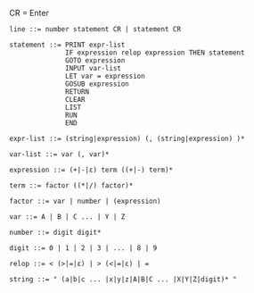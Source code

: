 CR = Enter
    
    line ::= number statement CR | statement CR
 
    statement ::= PRINT expr-list
                  IF expression relop expression THEN statement
                  GOTO expression
                  INPUT var-list
                  LET var = expression
                  GOSUB expression
                  RETURN
                  CLEAR
                  LIST
                  RUN
                  END
 
    expr-list ::= (string|expression) (, (string|expression) )*
 
    var-list ::= var (, var)*
 
    expression ::= (+|-|ε) term ((+|-) term)*
 
    term ::= factor ((*|/) factor)*
 
    factor ::= var | number | (expression)
 
    var ::= A | B | C ... | Y | Z
 
    number ::= digit digit*
 
    digit ::= 0 | 1 | 2 | 3 | ... | 8 | 9
 
    relop ::= < (>|=|ε) | > (<|=|ε) | =

    string ::= " (a|b|c ... |x|y|z|A|B|C ... |X|Y|Z|digit)* "
